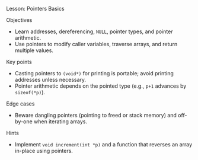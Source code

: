 Lesson: Pointers Basics

Objectives
- Learn addresses, dereferencing, `NULL`, pointer types, and pointer arithmetic.
- Use pointers to modify caller variables, traverse arrays, and return multiple values.

Key points
- Casting pointers to `(void*)` for printing is portable; avoid printing addresses unless necessary.
- Pointer arithmetic depends on the pointed type (e.g., `p+1` advances by `sizeof(*p)`).

Edge cases
- Beware dangling pointers (pointing to freed or stack memory) and off-by-one when iterating arrays.

Hints
- Implement `void increment(int *p)` and a function that reverses an array in-place using pointers.
